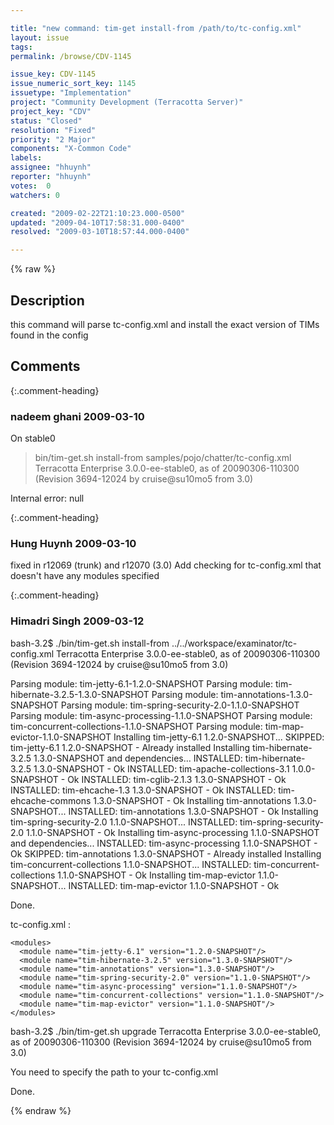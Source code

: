 ```yaml
---

title: "new command: tim-get install-from /path/to/tc-config.xml"
layout: issue
tags: 
permalink: /browse/CDV-1145

issue_key: CDV-1145
issue_numeric_sort_key: 1145
issuetype: "Implementation"
project: "Community Development (Terracotta Server)"
project_key: "CDV"
status: "Closed"
resolution: "Fixed"
priority: "2 Major"
components: "X-Common Code"
labels: 
assignee: "hhuynh"
reporter: "hhuynh"
votes:  0
watchers: 0

created: "2009-02-22T21:10:23.000-0500"
updated: "2009-04-10T17:58:31.000-0400"
resolved: "2009-03-10T18:57:44.000-0400"

---
```




{% raw %}



## Description

<div markdown="1" class="description">

this command will parse tc-config.xml and install the exact version of TIMs found in the config

</div>

## Comments


{:.comment-heading}
### **nadeem ghani** <span class="date">2009-03-10</span>

<div markdown="1" class="comment">

On stable0

> bin/tim-get.sh install-from samples/pojo/chatter/tc-config.xml 
Terracotta Enterprise 3.0.0-ee-stable0, as of 20090306-110300 (Revision 3694-12024 by cruise@su10mo5 from 3.0)

Internal error: null

</div>


{:.comment-heading}
### **Hung Huynh** <span class="date">2009-03-10</span>

<div markdown="1" class="comment">

fixed in r12069 (trunk) and r12070 (3.0)
Add checking for tc-config.xml that doesn't have any modules specified

</div>


{:.comment-heading}
### **Himadri Singh** <span class="date">2009-03-12</span>

<div markdown="1" class="comment">

bash-3.2$ ./bin/tim-get.sh install-from ../../workspace/examinator/tc-config.xml
Terracotta Enterprise 3.0.0-ee-stable0, as of 20090306-110300 (Revision 3694-12024 by cruise@su10mo5 from 3.0)

Parsing module: tim-jetty-6.1-1.2.0-SNAPSHOT
Parsing module: tim-hibernate-3.2.5-1.3.0-SNAPSHOT
Parsing module: tim-annotations-1.3.0-SNAPSHOT
Parsing module: tim-spring-security-2.0-1.1.0-SNAPSHOT
Parsing module: tim-async-processing-1.1.0-SNAPSHOT
Parsing module: tim-concurrent-collections-1.1.0-SNAPSHOT
Parsing module: tim-map-evictor-1.1.0-SNAPSHOT
Installing tim-jetty-6.1 1.2.0-SNAPSHOT...
   SKIPPED: tim-jetty-6.1 1.2.0-SNAPSHOT - Already installed
Installing tim-hibernate-3.2.5 1.3.0-SNAPSHOT and dependencies...
   INSTALLED: tim-hibernate-3.2.5 1.3.0-SNAPSHOT - Ok
   INSTALLED: tim-apache-collections-3.1 1.0.0-SNAPSHOT - Ok
   INSTALLED: tim-cglib-2.1.3 1.3.0-SNAPSHOT - Ok
   INSTALLED: tim-ehcache-1.3 1.3.0-SNAPSHOT - Ok
   INSTALLED: tim-ehcache-commons 1.3.0-SNAPSHOT - Ok
Installing tim-annotations 1.3.0-SNAPSHOT...
   INSTALLED: tim-annotations 1.3.0-SNAPSHOT - Ok
Installing tim-spring-security-2.0 1.1.0-SNAPSHOT...
   INSTALLED: tim-spring-security-2.0 1.1.0-SNAPSHOT - Ok
Installing tim-async-processing 1.1.0-SNAPSHOT and dependencies...
   INSTALLED: tim-async-processing 1.1.0-SNAPSHOT - Ok
   SKIPPED: tim-annotations 1.3.0-SNAPSHOT - Already installed
Installing tim-concurrent-collections 1.1.0-SNAPSHOT...
   INSTALLED: tim-concurrent-collections 1.1.0-SNAPSHOT - Ok
Installing tim-map-evictor 1.1.0-SNAPSHOT...
   INSTALLED: tim-map-evictor 1.1.0-SNAPSHOT - Ok

Done.

tc-config.xml :

    <modules>
      <module name="tim-jetty-6.1" version="1.2.0-SNAPSHOT"/>
      <module name="tim-hibernate-3.2.5" version="1.3.0-SNAPSHOT"/>
      <module name="tim-annotations" version="1.3.0-SNAPSHOT"/>
      <module name="tim-spring-security-2.0" version="1.1.0-SNAPSHOT"/>
      <module name="tim-async-processing" version="1.1.0-SNAPSHOT"/>
      <module name="tim-concurrent-collections" version="1.1.0-SNAPSHOT"/>
      <module name="tim-map-evictor" version="1.1.0-SNAPSHOT"/>
    </modules>



bash-3.2$ ./bin/tim-get.sh upgrade
Terracotta Enterprise 3.0.0-ee-stable0, as of 20090306-110300 (Revision 3694-12024 by cruise@su10mo5 from 3.0)

You need to specify the path to your tc-config.xml

Done.

</div>



{% endraw %}
